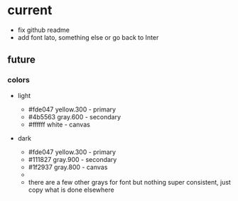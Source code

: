 # current

- fix github readme
- add font lato, something else or go back to Inter

## future

### colors

- light
  - #fde047 yellow.300 - primary
  - #4b5563 gray.600 - secondary
  - #ffffff white - canvas
- dark

  - #fde047 yellow.300 - primary
  - #111827 gray.900 - secondary
  - #1f2937 gray.800 - canvas
  -
  - there are a few other grays for font but nothing super consistent, just copy what is done elsewhere
